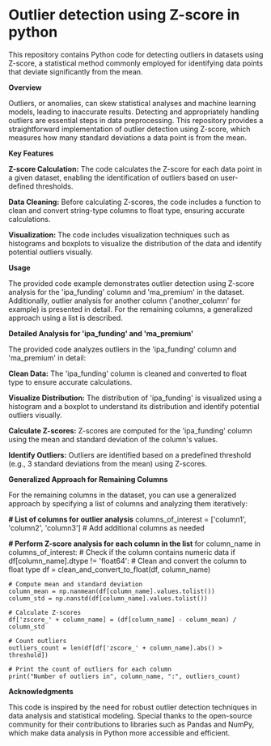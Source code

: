 # Outlier detection using Z-score in python
This repository contains Python code for detecting outliers in datasets using Z-score, a statistical method commonly employed for identifying data points that deviate significantly from the mean.


**Overview**

Outliers, or anomalies, can skew statistical analyses and machine learning models, leading to inaccurate results. Detecting and appropriately handling outliers are essential steps in data preprocessing. This repository provides a straightforward implementation of outlier detection using Z-score, which measures how many standard deviations a data point is from the mean.

**Key Features**

**Z-score Calculation:** The code calculates the Z-score for each data point in a given dataset, enabling the identification of outliers based on user-defined thresholds.

**Data Cleaning:** Before calculating Z-scores, the code includes a function to clean and convert string-type columns to float type, ensuring accurate calculations.

**Visualization:** The code includes visualization techniques such as histograms and boxplots to visualize the distribution of the data and identify potential outliers visually.


**Usage**

The provided code example demonstrates outlier detection using Z-score analysis for the 'ipa_funding' column and 'ma_premium' in the dataset. Additionally, outlier analysis for another column ('another_column' for example) is presented in detail. For the remaining columns, a generalized approach using a list is described.

**Detailed Analysis for 'ipa_funding' and 'ma_premium'**

The provided code analyzes outliers in the 'ipa_funding' column and 'ma_premium' in detail:

**Clean Data:** The 'ipa_funding' column is cleaned and converted to float type to ensure accurate calculations.

**Visualize Distribution:** The distribution of 'ipa_funding' is visualized using a histogram and a boxplot to understand its distribution and identify potential outliers visually.

**Calculate Z-scores:** Z-scores are computed for the 'ipa_funding' column using the mean and standard deviation of the column's values.

**Identify Outliers:**  Outliers are identified based on a predefined threshold (e.g., 3 standard deviations from the mean) using Z-scores.

**Generalized Approach for Remaining Columns**

For the remaining columns in the dataset, you can use a generalized approach by specifying a list of columns and analyzing them iteratively:

**# List of columns for outlier analysis**
columns_of_interest = ['column1', 'column2', 'column3']  # Add additional columns as needed

**# Perform Z-score analysis for each column in the list**
for column_name in columns_of_interest:
    # Check if the column contains numeric data
    if df[column_name].dtype != 'float64':
        # Clean and convert the column to float type
        df = clean_and_convert_to_float(df, column_name)
    
    # Compute mean and standard deviation
    column_mean = np.nanmean(df[column_name].values.tolist())
    column_std = np.nanstd(df[column_name].values.tolist())
    
    # Calculate Z-scores
    df['zscore_' + column_name] = (df[column_name] - column_mean) / column_std
    
    # Count outliers
    outliers_count = len(df[df['zscore_' + column_name].abs() > threshold])
    
    # Print the count of outliers for each column
    print("Number of outliers in", column_name, ":", outliers_count)


**Acknowledgments**

This code is inspired by the need for robust outlier detection techniques in data analysis and statistical modeling. Special thanks to the open-source community for their contributions to libraries such as Pandas and NumPy, which make data analysis in Python more accessible and efficient.
